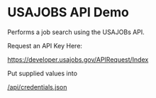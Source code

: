 # USAJOBS API Demo
Performs a job search using the USAJOBs API.

Request an API Key Here:

https://developer.usajobs.gov/APIRequest/Index

Put supplied values into 

[/api/credentials.json](https://github.com/raymondlaw/usajobs-api/blob/master/api/credentials.json)
